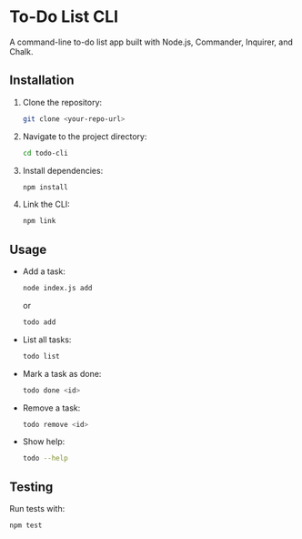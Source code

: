 # To-Do List CLI

A command-line to-do list app built with Node.js, Commander, Inquirer, and Chalk.

## Installation

1. Clone the repository:
   ```bash
   git clone <your-repo-url>
   ```

2. Navigate to the project directory:
   ```bash
   cd todo-cli
   ```

3. Install dependencies:
   ```bash
   npm install
   ```

4. Link the CLI:
   ```bash
   npm link
   ```

## Usage

- Add a task:
   ```bash
   node index.js add
   ```
   or
   ```bash
   todo add
   ```

- List all tasks:
   ```bash
   todo list
   ```

- Mark a task as done:
   ```bash
   todo done <id>
   ```

- Remove a task:
   ```bash
   todo remove <id>
   ```

- Show help:
   ```bash
   todo --help
   ```

## Testing

Run tests with:
   ```bash
   npm test
   ```

